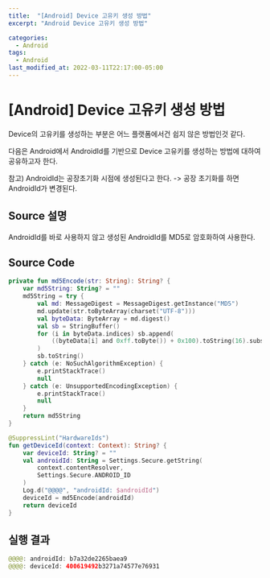 ```yaml
---
title:  "[Android] Device 고유키 생성 방법"
excerpt: "Android Device 고유키 생성 방법"

categories:
  - Android
tags:
  - Android
last_modified_at: 2022-03-11T22:17:00-05:00
---
```


# [Android] Device 고유키 생성 방법
Device의 고유키를 생성하는 부분은 어느 플랫폼에서건 쉽지 않은 방법인것 같다.

다음은 Android에서 AndroidId를 기반으로 Device 고유키를 생성하는 방법에 대하여 공유하고자 한다.

참고) AndroidId는 공장초기화 시점에 생성된다고 한다. -> 공장 초기화를 하면 AndroidId가 변경된다.

## Source 설명
AndroidId를 바로 사용하지 않고 생성된 AndroidId를 MD5로 암호화하여 사용한다.


## Source Code
``` kotlin
private fun md5Encode(str: String): String? {
    var md5String: String? = ""
    md5String = try {
        val md: MessageDigest = MessageDigest.getInstance("MD5")
        md.update(str.toByteArray(charset("UTF-8")))
        val byteData: ByteArray = md.digest()
        val sb = StringBuffer()
        for (i in byteData.indices) sb.append(
            ((byteData[i] and 0xff.toByte()) + 0x100).toString(16).substring(1)
        )
        sb.toString()
    } catch (e: NoSuchAlgorithmException) {
        e.printStackTrace()
        null
    } catch (e: UnsupportedEncodingException) {
        e.printStackTrace()
        null
    }
    return md5String
}

@SuppressLint("HardwareIds")
fun getDeviceId(context: Context): String? {
    var deviceId: String? = ""
    val androidId: String = Settings.Secure.getString(
        context.contentResolver,
        Settings.Secure.ANDROID_ID
    )
    Log.d("@@@@", "androidId: $androidId")
    deviceId = md5Encode(androidId)
    return deviceId
}
```

## 실행 결과
``` kotlin
@@@@: androidId: b7a32de2265baea9
@@@@: deviceId: 400619492b3271a74577e76931
```